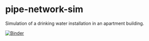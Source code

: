 # pipe-network-sim
Simulation of a drinking water installation in an apartment building.

[![Binder](https://mybinder.org/badge_logo.svg)](https://mybinder.org/v2/gh/TomLXXVI/pipe-network-sim/master?urlpath=%2Fvoila%2Frender%2Fproject%2Fnotebooks%2Fsim_gebouw.ipynb)
